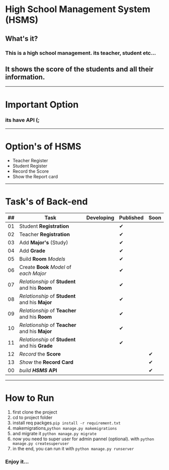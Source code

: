 # High School Management System (HSMS)

## What's it?
### This is a high school management. its teacher, student etc...
## It shows the score of the students and all their information.
---
# Important Option
### its have API (;
---

# Option's of HSMS

- Teacher Register
- Student Register
- Record the Score
- Show the Report card
---

# Task's of Back-end

|##|Task|Developing|Published|Soon|
|--|----|-----|-----------|---------|
|01|Student **Registration**||✔||
|02|Teacher **Registration**||✔||
|03|Add **Major's** (Study)||✔||
|04|Add **Grade**||✔||
|05|Build **Room** *Models*||✔||
|06|Create **Book** *Model* of *each Major*||✔||
|07|*Relationship* of **Student** and his **Room**||✔||
|08|*Relationship* of **Student** and his **Major**||✔||
|09|*Relationship* of **Teacher** and his **Room**||✔||
|10|*Relationship* of **Teacher** and his **Major**||✔||
|11|*Relationship* of **Student** and his **Grade**||✔||
|12|*Record* the **Score**|||✔|
|13|*Show* the **Record Card**|||✔|
|00|*build* ***HSMS*** **API**|||✔|
---
# How to Run
1. first clone the project
2. cd to project folder
3. install req packges.```pip install -r requirement.txt```
4. makemigrations,```python manage.py makemigrations```
5. and migrate it ```python manage.py migrate```
6. now you need to super user for admin pannel (optional). with ```python manage.py createsuperuser```
7. in the end, you can run it with ```python manage.py runserver```
### Enjoy it...
